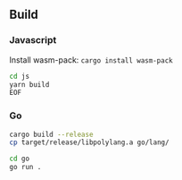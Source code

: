 ## Build

### Javascript

Install wasm-pack: `cargo install wasm-pack`

```bash
cd js
yarn build
EOF
```

### Go

```bash
cargo build --release
cp target/release/libpolylang.a go/lang/

cd go
go run .
```
